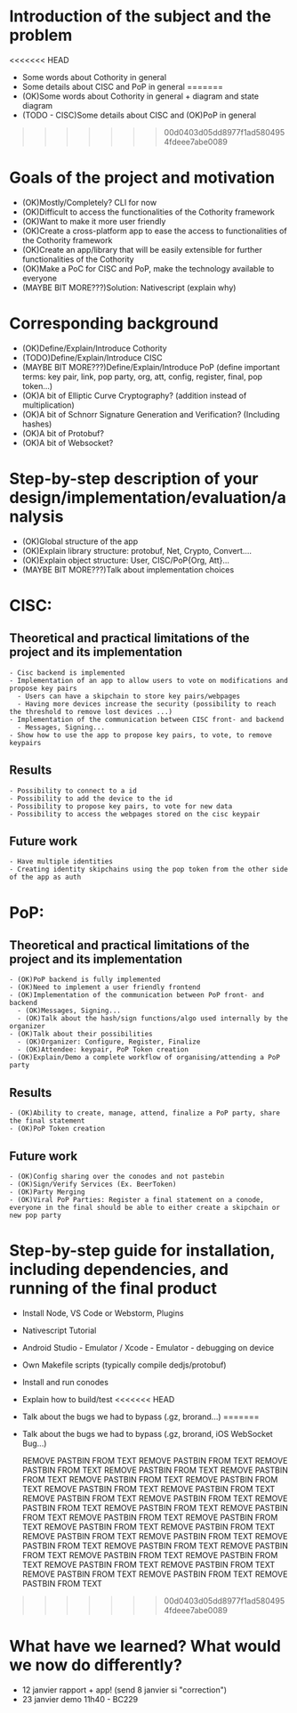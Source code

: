 # Introduction of the subject and the problem

<<<<<<< HEAD
  - Some words about Cothority in general
  - Some details about CISC and PoP in general
=======
  - (OK)Some words about Cothority in general + diagram and state diagram
  - (TODO - CISC)Some details about CISC and (OK)PoP in general
>>>>>>> 00d0403d05dd8977f1ad5804954fdeee7abe0089

# Goals of the project and motivation

  - (OK)Mostly/Completely? CLI for now
  - (OK)Difficult to access the functionalities of the Cothority framework
  - (OK)Want to make it more user friendly
  - (OK)Create a cross-platform app to ease the access to functionalities of the Cothority framework
  - (OK)Create an app/library that will be easily extensible for further functionalities of the Cothority
  - (OK)Make a PoC for CISC and PoP, make the technology available to everyone
  - (MAYBE BIT MORE???)Solution: Nativescript (explain why)

# Corresponding background

  - (OK)Define/Explain/Introduce Cothority
  - (TODO)Define/Explain/Introduce CISC
  - (MAYBE BIT MORE???)Define/Explain/Introduce PoP (define important terms: key pair, link, pop party, org, att, config, register, final, pop token...)
  - (OK)A bit of Elliptic Curve Cryptography? (addition instead of multiplication)
  - (OK)A bit of Schnorr Signature Generation and Verification? (Including hashes)
  - (OK)A bit of Protobuf?
  - (OK)A bit of Websocket?

# Step-by-step description of your design/implementation/evaluation/analysis

  - (OK)Global structure of the app
  - (OK)Explain library structure: protobuf, Net, Crypto, Convert....
  - (OK)Explain object structure: User, CISC/PoP{Org, Att}...
  - (MAYBE BIT MORE???)Talk about implementation choices

# CISC:

  ## Theoretical and practical limitations of the project and its implementation
    - Cisc backend is implemented
    - Implementation of an app to allow users to vote on modifications and propose key pairs
      - Users can have a skipchain to store key pairs/webpages
      - Having more devices increase the security (possibility to reach the threshold to remove lost devices ...)
    - Implementation of the communication between CISC front- and backend
      - Messages, Signing...
    - Show how to use the app to propose key pairs, to vote, to remove keypairs

  ## Results

    - Possibility to connect to a id
    - Possibility to add the device to the id
    - Possibility to propose key pairs, to vote for new data
    - Possibility to access the webpages stored on the cisc keypair

  ## Future work

    - Have multiple identities
    - Creating identity skipchains using the pop token from the other side of the app as auth

# PoP:

  ## Theoretical and practical limitations of the project and its implementation

    - (OK)PoP backend is fully implemented
    - (OK)Need to implement a user friendly frontend
    - (OK)Implementation of the communication between PoP front- and backend
      - (OK)Messages, Signing...
      - (OK)Talk about the hash/sign functions/algo used internally by the organizer
    - (OK)Talk about their possibilities
      - (OK)Organizer: Configure, Register, Finalize
      - (OK)Attendee: keypair, PoP Token creation
    - (OK)Explain/Demo a complete workflow of organising/attending a PoP party

  ## Results

    - (OK)Ability to create, manage, attend, finalize a PoP party, share the final statement
    - (OK)PoP Token creation

  ## Future work

    - (OK)Config sharing over the conodes and not pastebin
    - (OK)Sign/Verify Services (Ex. BeerToken)
    - (OK)Party Merging
    - (OK)Viral PoP Parties: Register a final statement on a conode, everyone in the final should be able to either create a skipchain or new pop party

# Step-by-step guide for installation, including dependencies, and running of the final product

  - Install Node, VS Code or Webstorm, Plugins
  - Nativescript Tutorial
  - Android Studio - Emulator / Xcode - Emulator - debugging on device
  - Own Makefile scripts (typically compile dedjs/protobuf)
  - Install and run conodes
  - Explain how to build/test
<<<<<<< HEAD
  - Talk about the bugs we had to bypass (.gz, brorand...)
=======

  - Talk about the bugs we had to bypass (.gz, brorand, iOS WebSocket Bug...)

    REMOVE PASTBIN FROM TEXT  REMOVE PASTBIN FROM TEXT  REMOVE PASTBIN FROM TEXT  REMOVE PASTBIN FROM TEXT  REMOVE PASTBIN FROM TEXT  REMOVE PASTBIN FROM TEXT  REMOVE PASTBIN FROM TEXT  REMOVE PASTBIN FROM TEXT  REMOVE PASTBIN FROM TEXT  REMOVE PASTBIN FROM TEXT  REMOVE PASTBIN FROM TEXT  REMOVE PASTBIN FROM TEXT  REMOVE PASTBIN FROM TEXT  REMOVE PASTBIN FROM TEXT  REMOVE PASTBIN FROM TEXT  REMOVE PASTBIN FROM TEXT  REMOVE PASTBIN FROM TEXT  REMOVE PASTBIN FROM TEXT  REMOVE PASTBIN FROM TEXT  REMOVE PASTBIN FROM TEXT  REMOVE PASTBIN FROM TEXT  REMOVE PASTBIN FROM TEXT  REMOVE PASTBIN FROM TEXT  REMOVE PASTBIN FROM TEXT  REMOVE PASTBIN FROM TEXT  REMOVE PASTBIN FROM TEXT  REMOVE PASTBIN FROM TEXT  REMOVE PASTBIN FROM TEXT  REMOVE PASTBIN FROM TEXT  REMOVE PASTBIN FROM TEXT
>>>>>>> 00d0403d05dd8977f1ad5804954fdeee7abe0089

# What have we learned? What would we now do differently?

  - 12 janvier rapport + app! (send 8 janvier si "correction")
  - 23 janvier demo 11h40 - BC229
